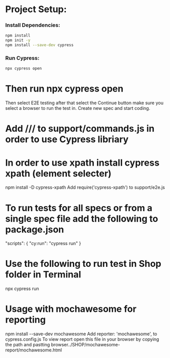 # Project Setup:

### Install Dependencies:
```bash
npm install
npm init -y
npm install --save-dev cypress
``` 

### Run Cypress:
```bash
npx cypress open
```

# Then run npx cypress open 
Then select E2E testing after that select the Continue button make sure you select a browser to run the test in. Create new spec and start coding.

# Add /// <reference types="Cypress" /> to support/commands.js in order to use Cypress libriary 

# In order to use xpath install cypress xpath (element selecter)
npm install -D cypress-xpath
Add require('cypress-xpath') to support/e2e.js 

# To run tests for all specs or from a single spec file add the following to package.json
 "scripts": {
    "cy:run": "cypress run"
  }
# Use the following to run test in Shop folder in Terminal 
npx cypress run 

# Usage with mochawesome for reporting 
npm install --save-dev mochawesome
Add   reporter: 'mochawesome', to cypress.config.js
To view report open this file in your browser by copying the path and pastting browser../SHOP/mochawesome-report/mochawesome.html 


```